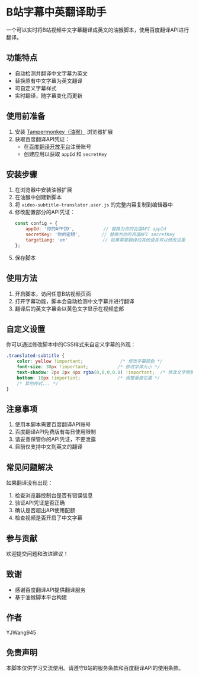 # B站字幕中英翻译助手

一个可以实时将B站视频中文字幕翻译成英文的油猴脚本，使用百度翻译API进行翻译。

## 功能特点

- 自动检测并翻译中文字幕为英文
- 替换原有中文字幕为英文翻译
- 可自定义字幕样式
- 实时翻译，随字幕变化而更新

## 使用前准备

1. 安装 [Tampermonkey（油猴）](https://www.tampermonkey.net/) 浏览器扩展
2. 获取百度翻译API凭证：
   - 在[百度翻译开放平台](https://fanyi-api.baidu.com/)注册账号
   - 创建应用以获取 `appId` 和 `secretKey`

## 安装步骤

1. 在浏览器中安装油猴扩展
2. 在油猴中创建新脚本
3. 将 `video-subtitle-translator.user.js` 的完整内容复制到编辑器中
4. 修改配置部分的API凭证：
   ```javascript
   const config = {
       appId: '你的APPID',           // 替换为你的百度API appId
       secretKey: '你的密钥',        // 替换为你的百度API secretKey
       targetLang: 'en'             // 如果需要翻译成其他语言可以修改这里
   };
   ```
5. 保存脚本

## 使用方法

1. 开启脚本，访问任意B站视频页面
2. 打开字幕功能，脚本会自动检测中文字幕并进行翻译
3. 翻译后的英文字幕会以黄色文字显示在视频底部

## 自定义设置

你可以通过修改脚本中的CSS样式来自定义字幕的外观：

```css
.translated-subtitle {
    color: yellow !important;              /* 修改字幕颜色 */
    font-size: 30px !important;           /* 修改字体大小 */
    text-shadow: 2px 2px 4px rgba(0,0,0,0.8) !important;  /* 修改文字阴影 */
    bottom: 10px !important;              /* 调整垂直位置 */
    /* 其他样式... */
}
```

## 注意事项

1. 使用本脚本需要百度翻译API账号
2. 百度翻译API免费版有每日使用限制
3. 请妥善保管你的API凭证，不要泄露
4. 目前仅支持中文到英文的翻译

## 常见问题解决

如果翻译没有出现：
1. 检查浏览器控制台是否有错误信息
2. 验证API凭证是否正确
3. 确认是否超出API使用配额
4. 检查视频是否开启了中文字幕

## 参与贡献

欢迎提交问题和改进建议！


## 致谢

- 感谢百度翻译API提供翻译服务
- 基于油猴脚本平台构建

## 作者

YJWang945

## 免责声明

本脚本仅供学习交流使用。请遵守B站的服务条款和百度翻译API的使用条款。
